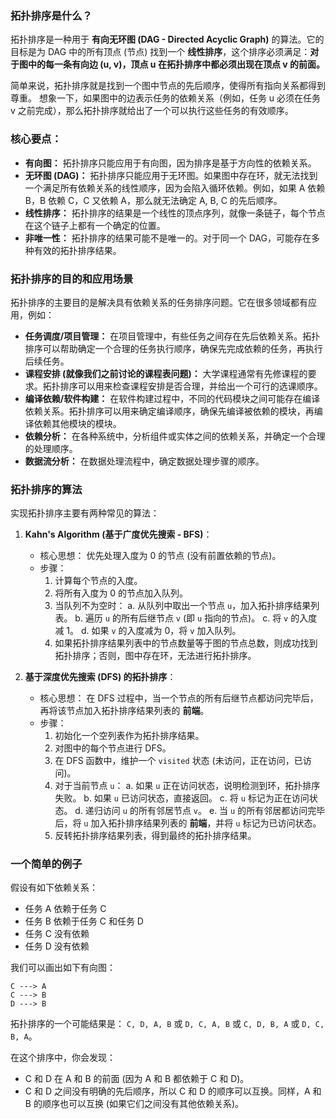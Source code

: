 ### **拓扑排序是什么？**

拓扑排序是一种用于 **有向无环图 (DAG - Directed Acyclic Graph)** 的算法。它的目标是为 DAG 中的所有顶点 (节点) 找到一个 **线性排序**，这个排序必须满足：**对于图中的每一条有向边 (u, v)，顶点 u 在拓扑排序中都必须出现在顶点 v 的前面。**

简单来说，拓扑排序就是找到一个图中节点的先后顺序，使得所有指向关系都得到尊重。  想象一下，如果图中的边表示任务的依赖关系（例如，任务 u 必须在任务 v 之前完成），那么拓扑排序就给出了一个可以执行这些任务的有效顺序。

### **核心要点：**

* **有向图：**  拓扑排序只能应用于有向图，因为排序是基于方向性的依赖关系。
* **无环图 (DAG)：** 拓扑排序只能应用于无环图。如果图中存在环，就无法找到一个满足所有依赖关系的线性顺序，因为会陷入循环依赖。例如，如果 A 依赖 B，B 依赖 C，C 又依赖 A，那么就无法确定 A, B, C 的先后顺序。
* **线性排序：** 拓扑排序的结果是一个线性的顶点序列，就像一条链子，每个节点在这个链子上都有一个确定的位置。
* **非唯一性：**  拓扑排序的结果可能不是唯一的。对于同一个 DAG，可能存在多种有效的拓扑排序结果。

###  **拓扑排序的目的和应用场景**

拓扑排序的主要目的是解决具有依赖关系的任务排序问题。它在很多领域都有应用，例如：

* **任务调度/项目管理：**  在项目管理中，有些任务之间存在先后依赖关系。拓扑排序可以帮助确定一个合理的任务执行顺序，确保先完成依赖的任务，再执行后续任务。
* **课程安排 (就像我们之前讨论的课程表问题)：**  大学课程通常有先修课程的要求。拓扑排序可以用来检查课程安排是否合理，并给出一个可行的选课顺序。
* **编译依赖/软件构建：**  在软件构建过程中，不同的代码模块之间可能存在编译依赖关系。拓扑排序可以用来确定编译顺序，确保先编译被依赖的模块，再编译依赖其他模块的模块。
* **依赖分析：**  在各种系统中，分析组件或实体之间的依赖关系，并确定一个合理的处理顺序。
* **数据流分析：**  在数据处理流程中，确定数据处理步骤的顺序。

###  **拓扑排序的算法**

实现拓扑排序主要有两种常见的算法：

1. **Kahn's Algorithm (基于广度优先搜索 - BFS)**：
   * 核心思想： 优先处理入度为 0 的节点 (没有前置依赖的节点)。
   * 步骤：
      1. 计算每个节点的入度。
      2. 将所有入度为 0 的节点加入队列。
      3. 当队列不为空时：
         a. 从队列中取出一个节点 `u`，加入拓扑排序结果列表。
         b. 遍历 `u` 的所有后继节点 `v` (即 `u` 指向的节点)。
         c. 将 `v` 的入度减 1。
         d. 如果 `v` 的入度减为 0，将 `v` 加入队列。
      4. 如果拓扑排序结果列表中的节点数量等于图的节点总数，则成功找到拓扑排序；否则，图中存在环，无法进行拓扑排序。

2. **基于深度优先搜索 (DFS) 的拓扑排序**：
   * 核心思想：  在 DFS 过程中，当一个节点的所有后继节点都访问完毕后，再将该节点加入拓扑排序结果列表的 **前端**。
   * 步骤：
      1. 初始化一个空列表作为拓扑排序结果。
      2. 对图中的每个节点进行 DFS。
      3. 在 DFS 函数中，维护一个 `visited` 状态 (未访问，正在访问，已访问)。
      4. 对于当前节点 `u`：
         a. 如果 `u` 正在访问状态，说明检测到环，拓扑排序失败。
         b. 如果 `u` 已访问状态，直接返回。
         c. 将 `u` 标记为正在访问状态。
         d. 递归访问 `u` 的所有邻居节点 `v`。
         e. 当 `u` 的所有邻居都访问完毕后，将 `u` 加入拓扑排序结果列表的 **前端**，并将 `u` 标记为已访问状态。
      5. 反转拓扑排序结果列表，得到最终的拓扑排序结果。

###  **一个简单的例子**

假设有如下依赖关系：

* 任务 A 依赖于任务 C
* 任务 B 依赖于任务 C 和任务 D
* 任务 C 没有依赖
* 任务 D 没有依赖

我们可以画出如下有向图：

```
C ---> A
C ---> B
D ---> B
```

拓扑排序的一个可能结果是： `C, D, A, B`  或  `D, C, A, B` 或 `C, D, B, A` 或 `D, C, B, A`。

在这个排序中，你会发现：

* C 和 D 在 A 和 B 的前面 (因为 A 和 B 都依赖于 C 和 D)。
* C 和 D 之间没有明确的先后顺序，所以 C 和 D 的顺序可以互换。同样，A 和 B 的顺序也可以互换 (如果它们之间没有其他依赖关系)。
